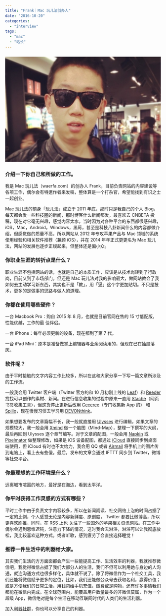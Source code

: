 ```yaml
---
title: "Frank｜Mac 玩儿法创办人"
date: "2016-10-20"
categories: 
  - "interview"
tags: 
  - "mac"
  - "站长"
---
```


### ![695640773716723845](/images/20768.jpg)

### 介绍一下你自己和所做的工作。

我是 Mac 玩儿法（waerfa.com）的创办人 Frank，目前负责网站的内容建设等各项工作，偶尔会有特邀作者来发稿，整体算是一个打杂官，希望能找到有识之士一起创业。

Mac 玩儿法的前身「玩儿法」成立于 2011 年底，那时只是我自己的个人 Blog，每天都会发一些科技圈的新闻，那时博客什么新闻都发，最喜欢去 CNBETA 投稿，现在对它毫无兴趣，感觉内容太水。当时因为对各种平台的东西都很感兴趣，iOS，Mac，Android，Windows，黑莓，甚至是科技八卦新闻什么的内容都做介绍，但感觉做的质量不高，所以网站从 2012 年专攻苹果产品与 Mac 领域的系统使用经验和相关软件推荐（兼顾 iOS），并在 2014 年年正式更更名为 Mac 玩儿法，网站的发展也逐步正规起来，但整体还是偏小众。

### 你职业生涯的转折点是什么？

职业生涯不包括网站的话，也就是自己的本质工作，应该是从技术岗转到了行政岗，目前又到了市场部门。但还是 Mac 玩儿法对我的影响最大，做网站教会了我如何去主动学习新东西，其实也不是「教」，用「逼」这个字更加贴切。不只是技术，更多的是做事的思路与做人的道理。

### 你都在使用哪些硬件？

一台 Macbook Pro：购自 2015 年 8 月，也就是目前官网在售的 15 寸低配版，性能优越，工作的最 佳伴侣。

一台 iPhone：每年必须更新的设备，现在都到了第 7 代。

一台 iPad Mini：原本是准备做掌上编辑器与业余阅读用的，但现在已在抽屉落灰。

### 软件呢？

由于平时接触的文字内容工作比较多，所以在这和大家分享一下写一篇文章所涉及的工作流。

一般我会用 Twitter 客户端（Twitter 官方的和 10 月初刚上线的 [Leaf](https://www.waerfa.com/leaf-for-twitter)）和 [Reeder](https://www.waerfa.com/reeder-3-for-mac-public-beta-simple-review) 找找可以创作的素材、新闻。在进行信息收集的过程中原来一直用 [Stache](https://www.waerfa.com/stache)（网页书签收集工具），但这货停止更新后改用 [Ceceree](https://www.waerfa.com/ceceree-review)（专门收集新 App 的） 和 [Spillo](https://bananafishsoftware.com/products/spillo/)，现在慢慢习惯去学习用 [DEVONthink](https://www.devontechnologies.com/products/devonthink/overview.html)。

如果想要发布的文章篇幅不长，我一般就直接用 [Ulysses](https://www.waerfa.com/tag/ulysses) 进行编辑，如果文章的规模较大，我一般会用 [Xmind](https://www.waerfa.com/xmind-review) 做一个脑图（Mind-Map），整理一下撰写的大纲，最后再回到 Ulysses 逐个章节编写。对于文章的配图，一般会用 [Napkin](https://www.waerfa.com/napkin) 或 [Pixelmator](https://www.waerfa.com/pixelmator-3-5-update) 做整理修改，如果是 iOS 设备配图，都通过 [iCloud](https://www.waerfa.com/tag/icloud) 直接同步到桌面端使用，但 iCloud 有时也不太给力，我会用 QQ 或者 [Airmail](https://www.waerfa.com/airmail-2-0) 将手机上的图片传到电脑上，看上去有些傻。最后，发布的文章会通过 IFTTT 同步到 Twitter，微博等社交平台。

### 你最理想的工作环境是什么？

远离城市喧嚣的地方，最好是在海边，看到太平洋。

### 你平时获得工作灵感的方式有哪些？

平时工作中由于负责文字内容较多，所以在新闻阅读、社交网络上泡的时间占据了一定的比例，个人感觉无论是内容新鲜度、原创度， Twitter 都要比微博高，所以更喜欢刷推，同时，在 RSS 上也 关注了一些国外的苹果相关资讯网站。在工作中偶尔会遇到思维迟钝，注意力下降的情况，这时我会去淋浴，淋浴可以让我彻底放松，我比较喜欢这种方式。或者听歌，感到疲劳了会直接选择睡觉！

### 推荐一件生活中的利器给大家。

其实我们生活的方方面面都会产生一些能提高工作、生活效率的利器，我就推荐微信吧，我觉得微信占据了我们大部分人的生活，我们不但可以利用她与身边的人沟通，就连沟通方式也很多样化，具体就不说了。除了将微信作为一个社交工具，我们还能将微信赋予更多的定位，比如，我们还能做公众号去获取名利，赢得价值；或是方便我们的日常生活，用钱包给手机充值，缴费或是购物，还有许多事情我们都能在微信内完成。在全球范围内，能覆盖用户数量最多的非微信莫属，作为一个超级 App，微信绝对是每个生活在移动互联网时代的人类们的生活利器。

加入[利器社群](https://liqi.io/community/)，你也可以分享自己的利器。
